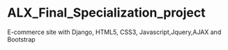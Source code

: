 # ALX_Final_Specialization_project
E-commerce site with Django, HTML5, CSS3, Javascript,Jquery,AJAX and Bootstrap 
